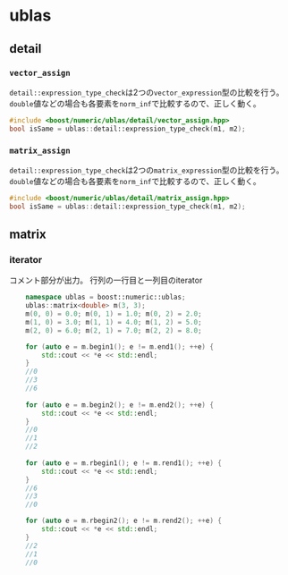 # ublas

## detail

### `vector_assign`
`detail::expression_type_check`は2つの`vector_expression`型の比較を行う。
`double`値などの場合も各要素を`norm_inf`で比較するので、正しく動く。

```cpp
#include <boost/numeric/ublas/detail/vector_assign.hpp>
bool isSame = ublas::detail::expression_type_check(m1, m2);
```

### `matrix_assign`
`detail::expression_type_check`は2つの`matrix_expression`型の比較を行う。
`double`値などの場合も各要素を`norm_inf`で比較するので、正しく動く。

```cpp
#include <boost/numeric/ublas/detail/matrix_assign.hpp>
bool isSame = ublas::detail::expression_type_check(m1, m2);
```

## matrix
### iterator
コメント部分が出力。
行列の一行目と一列目のiterator
```cpp
    namespace ublas = boost::numeric::ublas;
    ublas::matrix<double> m(3, 3);
    m(0, 0) = 0.0; m(0, 1) = 1.0; m(0, 2) = 2.0;
    m(1, 0) = 3.0; m(1, 1) = 4.0; m(1, 2) = 5.0;
    m(2, 0) = 6.0; m(2, 1) = 7.0; m(2, 2) = 8.0;

    for (auto e = m.begin1(); e != m.end1(); ++e) {
        std::cout << *e << std::endl;
    }
    //0
    //3
    //6
    
    for (auto e = m.begin2(); e != m.end2(); ++e) {
        std::cout << *e << std::endl;
    }
    //0
    //1
    //2
    
    for (auto e = m.rbegin1(); e != m.rend1(); ++e) {
        std::cout << *e << std::endl;
    }
    //6
    //3
    //0

    for (auto e = m.rbegin2(); e != m.rend2(); ++e) {
        std::cout << *e << std::endl;
    }
    //2
    //1
    //0
```
